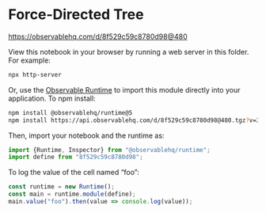 # Force-Directed Tree

https://observablehq.com/d/8f529c59c8780d98@480

View this notebook in your browser by running a web server in this folder. For
example:

~~~sh
npx http-server
~~~

Or, use the [Observable Runtime](https://github.com/observablehq/runtime) to
import this module directly into your application. To npm install:

~~~sh
npm install @observablehq/runtime@5
npm install https://api.observablehq.com/d/8f529c59c8780d98@480.tgz?v=3
~~~

Then, import your notebook and the runtime as:

~~~js
import {Runtime, Inspector} from "@observablehq/runtime";
import define from "8f529c59c8780d98";
~~~

To log the value of the cell named “foo”:

~~~js
const runtime = new Runtime();
const main = runtime.module(define);
main.value("foo").then(value => console.log(value));
~~~
